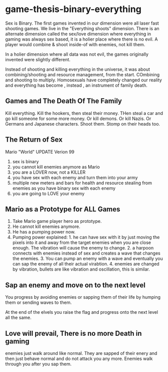 # game-thesis-binary-everything
Sex is Binary. The first games invented in our dimension were all laser fast shooting games. We live in the "Everything shoots" dimension. There is an alternate dimension called the sex/love dimension where everything in gaming was always sex based, it is a holier place where there is no evil. A player would combine &amp; shoot inside-of with enemies, not kill them. 

In a holier dimension where all data was not evil, the games originally invented were slightly different.

Instead of shooting and killing everything in the universe, it was about combining/shooting and resource management, from the start. COmbining and shooting to multiply. Homosexuals have completely changed our reality and everything has become , instead , an instrument of family death.

Games and The Death Of The Family
---
Kill everything. Kill the hookers, then steal their money. THen steal a car and go kill someone for some more money. Or kill demons. Or kill Nazis. Or Germans and Japanese characters. Shoot them. Stomp on their heads too. 

The Return of Sex
---
Mario "World" UPDATE Verion 99
1. sex is binary
2. you cannot kill enemies anymore as Mario
3. you are a LOVER now, not a KILLER
4. you have sex with each enemy and turn them into your army
5. multiple new meters and bars for health and resource stealing from enemies as you have binary sex with each enemy
6. you are going to LOVE your enemy

Mario as a Prototype for ALL Games
---
1. Take Mario game player hero as prototype.
2. He cannot kill enemies anymore.
3. He has a pumping power now.
4. Pumping power explained: 1. he can have sex with it by just moving the pixels into it and away from the target enemies when you are close enough. The vibration will cause the enemy to change. 2. a harpoon connects with enemies instead of sex and creates a wave that changes the enemies. 3. You can pump an enemy with a wave and eventually you can sap the enemy of all their actual virabtion. 4. enemies are changed by vibration, bullets are like vibration and oscillation, this is similar.

Sap an enemy and move on to the next level
---
You progress by avoiding enemies or sapping them of their life by humping them or sending waves to them.

At the end of the elvels you raise the flag and progress onto the next level all the same.

Love will prevail, There is no more Death in gaming
---
enemies just walk around like normal. They are sapped of their enery and then just behave normal and do not attack you any more. Enemies walk through you after you sap them.
